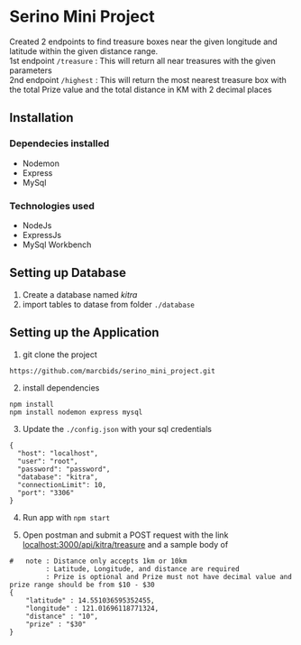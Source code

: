# Serino Mini Project

Created 2 endpoints to find treasure boxes near the given longitude and latitude within the given distance range. \
1st endpoint `/treasure` : This will return all near treasures with the given parameters \
2nd endpoint `/highest` : This will return the most nearest treasure box with the total Prize value and the total distance in KM with 2 decimal places

## Installation
### Dependecies installed
* Nodemon
* Express
* MySql

### Technologies used
* NodeJs
* ExpressJs
* MySql Workbench

## Setting up Database
1. Create a database named *kitra*
2. import tables to datase from folder `./database`


## Setting up the Application
1. git clone the project 
```
https://github.com/marcbids/serino_mini_project.git
```
2. install dependencies 
```
npm install 
npm install nodemon express mysql
```
3. Update the `./config.json` with your sql credentials
```
{
  "host": "localhost",
  "user": "root",
  "password": "password",
  "database": "kitra",
  "connectionLimit": 10,
  "port": "3306"
}
```

4. Run app with `npm start`

5. Open postman and submit a POST request with the link [localhost:3000/api/kitra/treasure](localhost:3000/api/kitra/treasure) and a sample body of 
```
#   note : Distance only accepts 1km or 10km 
         : Latitude, Longitude, and distance are required
         : Prize is optional and Prize must not have decimal value and prize range should be from $10 - $30
{
    "latitude" : 14.551036595352455,
    "longitude" : 121.01696118771324,
    "distance" : "10",
    "prize" : "$30"
}
```
